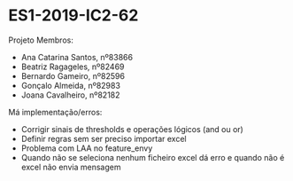 # ES1-2019-IC2-62
Projeto
Membros:
- Ana Catarina Santos, nº83866
- Beatriz Ragageles, nº82469
- Bernardo Gameiro, nº82596
- Gonçalo Almeida, nº82983
- Joana Cavalheiro, nº82182


Má implementação/erros:
- Corrigir sinais de thresholds e operações lógicos (and ou or)
- Definir regras sem ser preciso importar excel 
- Problema com LAA no feature_envy
- Quando não se seleciona nenhum ficheiro excel dá erro e quando não é excel não envia mensagem
